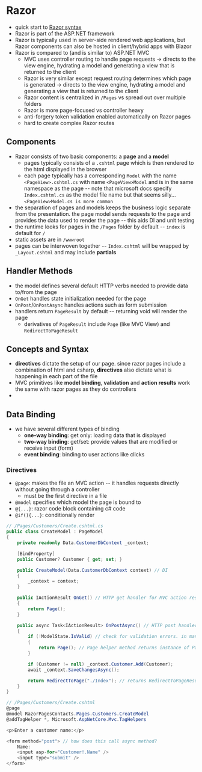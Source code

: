 # Razor
* quick start to [Razor syntax](https://learn.microsoft.com/en-us/aspnet/core/mvc/views/razor?view=aspnetcore-6.0)
* Razor is part of the ASP.NET framework
* Razor is typically used in server-side rendered web applications, but Razor components can also be hosted in client/hybrid apps with Blazor
* Razor is compared to (and is similar to) ASP.NET MVC
	- MVC uses controller routing to handle page requests -> directs to the view engine, hydrating a model and generating a view that is returned to the client
	- Razor is very similar except request routing determines which page is generated -> directs to the view engine, hydrating a model and generating a view that is returned to the client
	- Razor content is centralized in `/Pages` vs spread out over multiple folders
	- Razor is more page-focused vs controller heavy
	- anti-forgery token validation enabled automatically on Razor pages
	- hard to create complex Razor routes


## Components
* Razor consists of two basic components: a **page** and a **model**
	- pages typically consists of a `.cshtml` page which is then rendered to the html displayed in the browser
	- each page typically has a corresponding `Model` with the name `<PageView>.cshtml.cs` with name `<PageView>Model` and is in the same namespace as the page -- note that microsoft docs specify `Index.cshtml.cs` as the model file name but that seems silly... `<PageView>Model.cs is more common`
* the separation of pages and models keeps the business logic separate from the presentation. the page model sends requests to the page and provides the data used to render the page -- this aids DI and unit testing
* the runtime looks for pages in the `/Pages` folder by default -- `index` is default for `/`
* static assets are in `/wwwroot`
* pages can be interwoven together -- `Index.cshtml` will be wrapped by `_Layout.cshtml` and may include **partials**

## Handler Methods
* the model defines several default HTTP verbs needed to provide data to/from the page
* `OnGet` handles state initialization needed for the page
* `OnPost`/`OnPostAsync` handles actions such as form submission
* handlers return `PageResult` by default -- returning void will render the page
	- derivatives of `PageResult` include `Page` (like MVC View) and `RedirectToPageResult`

## Concepts and Syntax
* **directives** dictate the setup of our page. since razor pages include a combination of html and csharp, **directives** also dictate what is happening in each part of the file
* MVC primitives like **model binding**, **validation** and **action results** work the same with razor pages as they do controllers
*

## Data Binding
* we have several different types of binding
	- **one-way binding**: get only: loading data that is displayed
	- **two-way binding**: get/set: provide values that are modified or receive input (form)
	- **event binding**: binding to user actions like clicks

### Directives
* `@page`: makes the file an MVC action -- it handles requests directly without going through a controller
	- must be the first directive in a file
* `@model` specifies which model the page is bound to
* `@{...}`: razor code block containing c# code
* `@if(){...}`: conditionally render


```csharp
// /Pages/Customers/Create.cshtml.cs
public class CreateModel : PageModel
{
    private readonly Data.CustomerDbContext _context;

	[BindProperty]
    public Customer? Customer { get; set; }

    public CreateModel(Data.CustomerDbContext context) // DI
    {
        _context = context;
    }

    public IActionResult OnGet() // HTTP get handler for MVC action result
    {
        return Page();
    }

    public async Task<IActionResult> OnPostAsync() // HTTP post handler for form submission
    {
        if (!ModelState.IsValid) // check for validation errors. in many cases, validation errors would be caught on the client
        {
            return Page(); // Page helper method returns instance of PageResult, similar to a controller returning View
        }

        if (Customer != null) _context.Customer.Add(Customer);
        await _context.SaveChangesAsync();

        return RedirectToPage("./Index"); // returns RedirectToPageResult
    }
}

// /Pages/Customers/Create.cshtml
@page
@model RazorPagesContacts.Pages.Customers.CreateModel
@addTagHelper *, Microsoft.AspNetCore.Mvc.TagHelpers

<p>Enter a customer name:</p>

<form method="post"> // how does this call async method?
    Name:
    <input asp-for="Customer!.Name" />
    <input type="submit" />
</form>
```